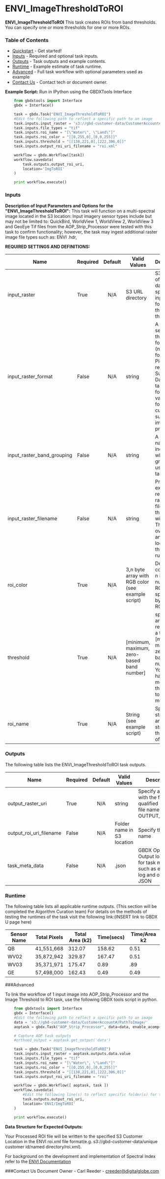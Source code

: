 # ENVI_ImageThresholdToROI

**ENVI_ImageThresholdToROI** This task creates ROIs from band thresholds. You can specify one or more thresholds for one or more ROIs.

### Table of Contents
 * [Quickstart](#quickstart) - Get started!
 * [Inputs](#inputs) - Required and optional task inputs.
 * [Outputs](#outputs) - Task outputs and example contents.
 * [Runtime](#runtime) - Example estimate of task runtime.
 * [Advanced](#advanced) - Full task workflow with optional parameters used as example
 * [Contact Us](#contact-us) - Contact tech or document owner.

**Example Script:** Run in IPython using the GBDXTools Interface

```python
    from gbdxtools import Interface
    gbdx = Interface()

    task = gbdx.Task("ENVI_ImageThresholdToROI")
    #Edit the following path to reflect a specific path to an image
    task.inputs.input_raster = 's3://gbd-customer-data/CustomerAccount#/PathToImage/'
    task.inputs.file_types = "tif"
    task.inputs.roi_name = "[\"Water\", \"Land\"]"
    task.inputs.roi_color = "[[0,255,0],[0,0,255]]"
    task.inputs.threshold = "[[138,221,0],[222,306,0]]"
    task.inputs.output_roi_uri_filename = "roi.xml"

    workflow = gbdx.Workflow([task])
    workflow.savedata(
        task.outputs.output_roi_uri,
        location='ImgToROI'
    )

    print workflow.execute()

```
### Inputs

**Description of Input Parameters and Options for the "ENVI_ImageThresholdToROI":**
This task will function on a multi-spectral image located in the S3 location:
Input imagery sensor types include but may not be limited to: QuickBird, WorldView 1, WorldView 2, WorldView 3 and GeoEye
Tif files from the AOP_Strip_Processor were tested with this task to confirm functionality; however, the task may ingest additional raster image file types such as: ENVI .hdr,  

**REQUIRED SETTINGS AND DEFINITIONS:**

Name        |  Required              |       Default         |                 Valid Values                        |   Description
------------|-------------|:---------------------:|-----------------------------------------------------|--------------------------------
input_raster     | True        |          N/A          | S3 URL   directory      | S3 location of input data specify the input raster for applying the thresholds
input_raster_format   |  False    | N/A   |   string  | A string for selecting the raster format (non-DG format). Please refer to Supported Datasets table below for a list of valid values for currently supported image data products.
input_raster_band_grouping  | False  |  N/A   | string   |  A string name indentify which band grouping to use for the task.
input_raster_filename   | False     |   N/A   |  string  |  Provide the explicit relative raster filename that ENVI will open. This overrides any file lookup in the task runner.
roi_color   |   True          |          N/A          | 3,n byte array with RGB color (see example script)  | Define ROI color where n is the number of ROIs specified by ROI_NAME
threshold   | True             |          N/A          | [minimum, maximum, zero-based band number]          | specify an array that represents a threshold: [minimum, maximum, zero-based band number] You can have one or more thresholds to one or more ROIs
roi_name    |   True          |          N/A          | String  (see example script)                        | Specify a string or array of strings with the names of each ROI


### Outputs

The following table lists the ENVI_ImageThresholdToROI task outputs.

Name          |  Required             |       Default         |        Valid Values             |   Description
---------------|------------|:---------------------:|---------------------------------|-----------------
output_raster_uri   |    True    | N/A     |       string    |Specify a string with the fully-qualified path and file name for OUTPUT_RASTER.
output_roi_uri_filename    |  False   |      N/A        | Folder name in S3 location      | Specify the file name
task_meta_data  |  False  |  N/A   | .json   | GBDX Option. Output location for task meta data such as execution log and output JSON

### Runtime

The following table lists all applicable runtime outputs. (This section will be completed the Algorithm Curation team)
For details on the methods of testing the runtimes of the task visit the following link:(INSERT link to GBDX U page here)

  Sensor Name  | Total Pixels |  Total Area (k2)  |  Time(secs)  |  Time/Area k2
--------|:----------:|-----------|----------------|---------------
QB | 41,551,668 | 312.07 |158.62 |0.51  
WV02|35,872,942|329.87|167.47	|0.51
WV03|35,371,971|175.47	|0.89 |.89
GE| 57,498,000|162.43	|0.49 |0.49

###Advanced

To link the workflow of 1 input image into AOP_Strip_Processor and the Image Threshold to ROI task, use the following GBDX tools script in python.

```python
    from gbdxtools import Interface
    gbdx = Interface()
    #Edit the following path to reflect a specific path to an image
    data = 's3://gbd-customer-data/CustomerAccount#/PathToImage/'
    aoptask = gbdx.Task("AOP_Strip_Processor", data=data, enable_acomp=True, enable_pansharpen=False, enable_dra=False, bands='MS')

    # Capture AOP task outputs
    #orthoed_output = aoptask.get_output('data')

    task = gbdx.Task("ENVI_ImageThresholdToROI")
    task.inputs.input_raster = aoptask.outputs.data.value
    task.inputs.file_types = "tif"
    task.inputs.roi_name = "[\"Water\", \"Land\"]"
    task.inputs.roi_color = "[[0,255,0],[0,0,255]]"
    task.inputs.threshold = "[[138,221,0],[222,306,0]]"
    task.inputs.output_roi_uri_filename = "roi"

    workflow = gbdx.Workflow([ aoptask, task ])
    workflow.savedata(
        #Edit the following line(s) to reflect specific folder(s) for the output file (example location provided)
        task.outputs.output_roi_uri,
        location='ENVI/ImgToROI'
    )

    print workflow.execute()
```

**Data Structure for Expected Outputs:**

Your Processed ROI file will be written to the specified S3 Customer Location in the ENVI roi.xml file format(e.g.  s3://gbd-customer-data/unique customer id/named directory/roi.xml).  


For background on the development and implementation of Spectral Index refer to the [ENVI Documentation](https://www.harrisgeospatial.com/docs/enviimagethresholdtoroitask.html)

###Contact Us
Document Owner - Carl Reeder - creeder@digitalglobe.com
